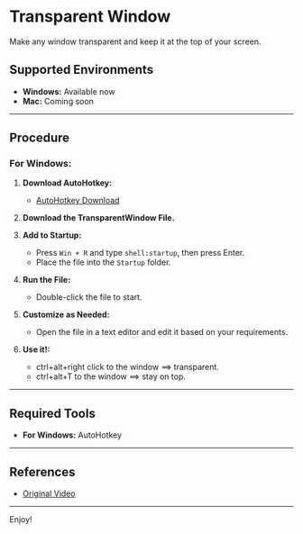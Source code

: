 # Transparent Window

Make any window transparent and keep it at the top of your screen.

## Supported Environments

- **Windows:** Available now
- **Mac:** Coming soon

---

## Procedure

### For Windows:

1. **Download AutoHotkey:**
   - [AutoHotkey Download](https://www.autohotkey.com/)

2. **Download the TransparentWindow File.**

3. **Add to Startup:**
   - Press `Win + R` and type `shell:startup`, then press Enter.
   - Place the file into the `Startup` folder.

4. **Run the File:**
   - Double-click the file to start.

5. **Customize as Needed:**
   - Open the file in a text editor and edit it based on your requirements.

6. **Use it!:**
   - ctrl+alt+right click to the window ==> transparent.
   - ctrl+alt+T to the window ==> stay on top.

---

## Required Tools

- **For Windows:** AutoHotkey

---

## References

- [Original Video](https://www.youtube.com/watch?v=uUVs9xT7lPo)

---

Enjoy!
